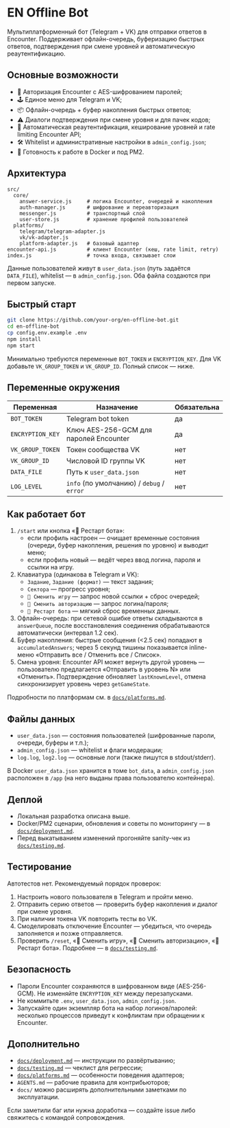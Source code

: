 # EN Offline Bot

Мультиплатформенный бот (Telegram + VK) для отправки ответов в Encounter. Поддерживает офлайн-очередь, буферизацию быстрых ответов, подтверждения при смене уровней и автоматическую реаутентификацию.

## Основные возможности

- 🔐 Авторизация Encounter с AES-шифрованием паролей;
- 🕹️ Единое меню для Telegram и VK;
- 📦 Офлайн-очередь + буфер накопления быстрых ответов;
- ⚠️ Диалоги подтверждения при смене уровня и для пачек кодов;
- 🔄 Автоматическая реаутентификация, кеширование уровней и rate limiting Encounter API;
- 🛠️ Whitelist и административные настройки в `admin_config.json`;
- 🐳 Готовность к работе в Docker и под PM2.

## Архитектура

```
src/
  core/
    answer-service.js     # логика Encounter, очередей и накопления
    auth-manager.js       # шифрование и переавторизация
    messenger.js          # транспортный слой
    user-store.js         # хранение профилей пользователей
  platforms/
    telegram/telegram-adapter.js
    vk/vk-adapter.js
    platform-adapter.js   # базовый адаптер
encounter-api.js          # клиент Encounter (кеш, rate limit, retry)
index.js                  # точка входа, связывает слои
```

Данные пользователей живут в `user_data.json` (путь задаётся `DATA_FILE`), whitelist — в `admin_config.json`. Оба файла создаются при первом запуске.

## Быстрый старт

```bash
git clone https://github.com/your-org/en-offline-bot.git
cd en-offline-bot
cp config.env.example .env
npm install
npm start
```

Минимально требуются переменные `BOT_TOKEN` и `ENCRYPTION_KEY`. Для VK добавьте `VK_GROUP_TOKEN` и `VK_GROUP_ID`. Полный список — ниже.

## Переменные окружения

| Переменная         | Назначение                                | Обязательна |
|--------------------|-------------------------------------------|-------------|
| `BOT_TOKEN`        | Telegram bot token                        | да          |
| `ENCRYPTION_KEY`   | Ключ AES-256-GCM для паролей Encounter    | да          |
| `VK_GROUP_TOKEN`   | Токен сообщества VK                       | нет         |
| `VK_GROUP_ID`      | Числовой ID группы VK                     | нет         |
| `DATA_FILE`        | Путь к `user_data.json`                   | нет         |
| `LOG_LEVEL`        | `info` (по умолчанию) / `debug` / `error` | нет         |

## Как работает бот

1. `/start` или кнопка «🔄 Рестарт бота»:
   - если профиль настроен — очищает временные состояния (очереди, буфер накопления, решения по уровню) и выводит меню;
   - если профиль новый — ведёт через ввод логина, пароля и ссылки на игру.
2. Клавиатура (одинакова в Telegram и VK):
   - `Задание`, `Задание (формат)` — текст задания;
   - `Сектора` — прогресс уровня;
   - `🔗 Сменить игру` — запрос новой ссылки + сброс очередей;
   - `👤 Сменить авторизацию` — запрос логина/пароля;
   - `🔄 Рестарт бота` — мягкий сброс временных данных.
3. Офлайн-очередь: при сетевой ошибке ответы складываются в `answerQueue`, после восстановления соединения обрабатываются автоматически (интервал 1.2 сек).
4. Буфер накопления: быстрые сообщения (<2.5 сек) попадают в `accumulatedAnswers`; через 5 секунд тишины показывается inline-меню «Отправить все / Отменить все / Список».
5. Смена уровня: Encounter API может вернуть другой уровень — пользователю предлагается «Отправить в уровень N» или «Отменить». Подтверждение обновляет `lastKnownLevel`, отмена синхронизирует уровень через `getGameState`.

Подробности по платформам см. в [`docs/platforms.md`](docs/platforms.md).

## Файлы данных

- `user_data.json` — состояния пользователей (шифрованные пароли, очереди, буферы и т.п.);
- `admin_config.json` — whitelist и флаги модерации;
- `log.log`, `log2.log` — основные логи (также пишутся в stdout/stderr).

В Docker `user_data.json` хранится в томе `bot_data`, а `admin_config.json` расположен в `/app` (на него выданы права пользователю контейнера).

## Деплой

- Локальная разработка описана выше.
- Docker/PM2 сценарии, обновления и советы по мониторингу — в [`docs/deployment.md`](docs/deployment.md).
- Перед выкатыванием изменений прогоняйте sanity-чек из [`docs/testing.md`](docs/testing.md).

## Тестирование

Автотестов нет. Рекомендуемый порядок проверок:
1. Настроить нового пользователя в Telegram и пройти меню.
2. Отправить серию ответов — проверить буфер накопления и диалог при смене уровня.
3. При наличии токена VK повторить тесты во VK.
4. Смоделировать отключение Encounter — убедиться, что очередь заполняется и позже отправляется.
5. Проверить `/reset`, «🔗 Сменить игру», «👤 Сменить авторизацию», «🔄 Рестарт бота».
Подробнее — в [`docs/testing.md`](docs/testing.md).

## Безопасность

- Пароли Encounter сохраняются в шифрованном виде (AES-256-GCM). Не изменяйте `ENCRYPTION_KEY` между перезапусками.
- Не коммитьте `.env`, `user_data.json`, `admin_config.json`.
- Запускайте один экземпляр бота на набор логинов/паролей: несколько процессов приведут к конфликтам при обращении к Encounter.

## Дополнительно

- [`docs/deployment.md`](docs/deployment.md) — инструкции по развёртыванию;
- [`docs/testing.md`](docs/testing.md) — чеклист для регрессии;
- [`docs/platforms.md`](docs/platforms.md) — особенности поведения адаптеров;
- `AGENTS.md` — рабочие правила для контрибьюторов;
- `docs/` можно расширять дополнительными заметками по эксплуатации.

Если заметили баг или нужна доработка — создайте issue либо свяжитесь с командой сопровождения.
